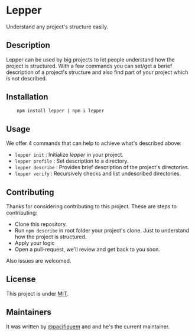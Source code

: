 # Lepper

Understand any project's structure easily.

## Description

Lepper can be used by big projects to let people understand how the project is structured.
With a few commands you can set/get a berief description of a project's structure and also find part of your project which is not described.

## Installation

```bash
    npm install lepper | npm i lepper
```

## Usage

We offer 4 commands that can help to achieve what's described above:

- ``lepper init`` : Initialize *lepper* in your project.
- ``lepper profile`` : Set description to a directory.
- ``lepper describe`` : Provides brief description of the project's directories.
- ``lepper verify`` : Recursively checks and list undescribed directories.

## Contributing

Thanks for considering contributing to this project.
These are steps to contributing:

- Clone this repository.
- Run ``npm describe`` in root folder your project's clone. Just to understand how the project is structured.
- Apply your logic
- Open a pull-request, we'll review and get back to you soon.

Also issues are welcomed.

## License

This project is under [MIT](https://github.com/pacifiquem/lepper/blob/main/LICENSE).

## Maintainers

It was written by [@pacifiquem](https://github.com/pacifiquem) and and he's the current maintainer.

